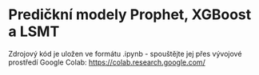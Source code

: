 # Predičkní modely Prophet, XGBoost a LSMT
Zdrojový kód je uložen ve formátu .ipynb - spouštějte jej přes vývojové prostředí Google Colab: https://colab.research.google.com/
